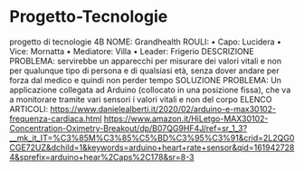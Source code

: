 # Progetto-Tecnologie
progetto di tecnologie 4B
NOME: Grandhealth
ROULI: 
•	Capo: Lucidera
•	Vice: Mornatta
•	Mediatore: Villa
•	Leader: Frigerio
DESCRIZIONE PROBLEMA:
servirebbe un apparecchi per misurare dei valori vitali e non per qualunque tipo di persona e di qualsiasi età, senza dover andare per forza dal medico e quindi non perder tempo
SOLUZIONE PROBLEMA:
Un applicazione collegata ad Arduino (collocato in una posizione fissa), che va a monitorare tramite vari sensori i valori vitali e non del corpo
ELENCO ARTICOLI:
https://www.danielealberti.it/2020/02/arduino-e-max30102-frequenza-cardiaca.html
https://www.amazon.it/HiLetgo-MAX30102-Concentration-Oximetry-Breakout/dp/B07QG9HF4J/ref=sr_1_3?__mk_it_IT=%C3%85M%C3%85%C5%BD%C3%95%C3%91&crid=2L2QG0CGE72UZ&dchild=1&keywords=arduino+heart+rate+sensor&qid=1619427284&sprefix=arduino+hear%2Caps%2C178&sr=8-3
